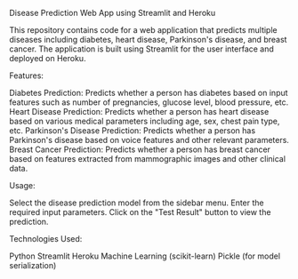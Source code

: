 Disease Prediction Web App using Streamlit and Heroku


This repository contains code for a web application that predicts multiple diseases including diabetes, heart disease, Parkinson's disease, and breast cancer. The application is built using Streamlit for the user interface and deployed on Heroku.



Features:

Diabetes Prediction: Predicts whether a person has diabetes based on input features such as number of pregnancies, glucose level, blood pressure, etc.
Heart Disease Prediction: Predicts whether a person has heart disease based on various medical parameters including age, sex, chest pain type, etc.
Parkinson's Disease Prediction: Predicts whether a person has Parkinson's disease based on voice features and other relevant parameters.
Breast Cancer Prediction: Predicts whether a person has breast cancer based on features extracted from mammographic images and other clinical data.



Usage:

Select the disease prediction model from the sidebar menu.
Enter the required input parameters.
Click on the "Test Result" button to view the prediction.



Technologies Used:

Python
Streamlit
Heroku
Machine Learning (scikit-learn)
Pickle (for model serialization)
